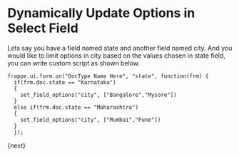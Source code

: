 # Dynamically Update Options in Select Field

Lets say you have a field named state and another field named city. And you would like to limit options in city based on the values chosen in state field, you can write custom script as shown below.

    frappe.ui.form.on("DocType Name Here", "state", function(frm) {
      if(frm.doc.state == "Karnataka")
      {
        set_field_options("city", ["Bangalore","Mysore"])
      }
      else if(frm.doc.state == "Maharashtra")
      {
        set_field_options("city", ["Mumbai","Pune"])
      }
      });

  {next}
